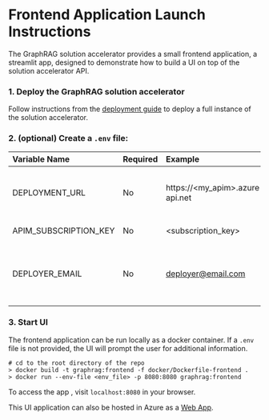 # Frontend Application Launch Instructions
The GraphRAG solution accelerator provides a small frontend application, a streamlit app, designed to demonstrate how to build a UI on top of the solution accelerator API.

### 1. Deploy the GraphRAG solution accelerator
Follow instructions from the [deployment guide](../docs/DEPLOYMENT-GUIDE.md) to deploy a full instance of the solution accelerator.

### 2. (optional) Create a `.env` file:

| Variable Name | Required | Example | Description |
| :--- | --- | :--- | ---: |
DEPLOYMENT_URL        | No | https://<my_apim>.azure-api.net | Base url of the deployed graphrag API. Also referred to as the APIM Gateway URL.
APIM_SUBSCRIPTION_KEY | No | <subscription_key> | A [subscription key](https://learn.microsoft.com/en-us/azure/api-management/api-management-subscriptions) generated by APIM.
DEPLOYER_EMAIL        | No | deployer@email.com | Email address of the person/organization that deployed the solution accelerator.

### 3. Start UI

The frontend application can be run locally as a docker container. If a `.env` file is not provided, the UI will prompt the user for additional information.

```
# cd to the root directory of the repo
> docker build -t graphrag:frontend -f docker/Dockerfile-frontend .
> docker run --env-file <env_file> -p 8080:8080 graphrag:frontend
```
To access the app , visit `localhost:8080` in your browser.

This UI application can also be hosted in Azure as a [Web App](https://azure.microsoft.com/en-us/products/app-service/web).
